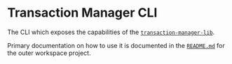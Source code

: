 # Transaction Manager CLI

The CLI which exposes the capabilities of the [`transaction-manager-lib`](../transaction-manager-lib/).

Primary documentation on how to use it is documented in the [`README.md`](../README.md) for the outer workspace project.
